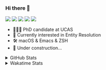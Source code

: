 ### Hi there 👋

[![](https://img.shields.io/badge/-Email-325180?logo=maildotru&logoColor=white&style=flat-square)](mailto:wang@tianshu.me)
[![](https://img.shields.io/badge/-GitHub-black?logo=GitHub&style=flat-square)](https://github.com/tshu-w)
[![](https://img.shields.io/badge/-Telegram-26a5e4?labelColor=fafafa&logo=telegram&style=flat-square)](https://t.me/tshu_w) 
[![](https://img.shields.io/badge/-Twitter-1da1f2?logo=Twitter&logoColor=white&style=flat-square)](https://twitter.com/tshu_w)
[![](https://komarev.com/ghpvc/?username=tshu-w&color=blueviolet&style=flat-square)]()



- 🧑🏻‍🎓 PhD candidate at UCAS
- 🔭 Currently interested in Entity Resolution
- 🛠 macOS & Emacs & ZSH
- 🚧 Under construction...

<details>

<summary>GitHub Stats</summary>

![Tianshu's GitHub stats](https://github-readme-stats.vercel.app/api?username=tshu-w&show_icons=true&theme=buefy&count_private=true)
  
</details>


<details>
  <summary>Wakatime Stats</summary>

  Currently, files accessed by tramp cannot be tracked by wakatime, see https://github.com/wakatime/wakatime-mode/issues/27
  <br>
  
<!--START_SECTION:waka-->
**I'm an Early 🐤** 

```text
🌞 Morning    60 commits     ████░░░░░░░░░░░░░░░░░░░░░   18.18% 
🌆 Daytime    113 commits    ████████░░░░░░░░░░░░░░░░░   34.24% 
🌃 Evening    146 commits    ███████████░░░░░░░░░░░░░░   44.24% 
🌙 Night      11 commits     ░░░░░░░░░░░░░░░░░░░░░░░░░   3.33%

```
📅 **I'm Most Productive on Monday** 

```text
Monday       81 commits     ██████░░░░░░░░░░░░░░░░░░░   24.55% 
Tuesday      49 commits     ███░░░░░░░░░░░░░░░░░░░░░░   14.85% 
Wednesday    29 commits     ██░░░░░░░░░░░░░░░░░░░░░░░   8.79% 
Thursday     27 commits     ██░░░░░░░░░░░░░░░░░░░░░░░   8.18% 
Friday       27 commits     ██░░░░░░░░░░░░░░░░░░░░░░░   8.18% 
Saturday     80 commits     ██████░░░░░░░░░░░░░░░░░░░   24.24% 
Sunday       37 commits     ██░░░░░░░░░░░░░░░░░░░░░░░   11.21%

```


📊 **This Week I Spent My Time On** 

```text
💬 Programming Languages: 
sh                       16 hrs 22 mins      ███████████████░░░░░░░░░░   59.98% 
Org                      4 hrs 38 mins       ████░░░░░░░░░░░░░░░░░░░░░   17.03% 
Emacs Lisp               3 hrs 37 mins       ███░░░░░░░░░░░░░░░░░░░░░░   13.29% 
Python                   1 hr 42 mins        █░░░░░░░░░░░░░░░░░░░░░░░░   6.25% 
HTML                     28 mins             ░░░░░░░░░░░░░░░░░░░░░░░░░   1.73%

🔥 Editors: 
Zsh                      16 hrs 22 mins      ███████████████░░░░░░░░░░   59.98% 
Emacs                    10 hrs 51 mins      ██████████░░░░░░░░░░░░░░░   39.77% 
Sublime Text             4 mins              ░░░░░░░░░░░░░░░░░░░░░░░░░   0.25%

🐱‍💻 Projects: 
multimodalER             8 hrs 33 mins       ███████░░░░░░░░░░░░░░░░░░   31.34% 
Terminal                 6 hrs 3 mins        █████░░░░░░░░░░░░░░░░░░░░   22.19% 
emacs                    5 hrs 13 mins       ████░░░░░░░░░░░░░░░░░░░░░   19.18% 
Unknown Project          5 hrs 7 mins        ████░░░░░░░░░░░░░░░░░░░░░   18.75% 
entity_resolution        41 mins             ░░░░░░░░░░░░░░░░░░░░░░░░░   2.54%

💻 Operating System: 
Mac                      15 hrs 43 mins      ██████████████░░░░░░░░░░░   57.62% 
Linux                    11 hrs 33 mins      ██████████░░░░░░░░░░░░░░░   42.38%

```

**I Mostly Code in Python** 

```text
Python                   5 repos             ███████░░░░░░░░░░░░░░░░░░   27.78% 
JavaScript               3 repos             ████░░░░░░░░░░░░░░░░░░░░░   16.67% 
HTML                     2 repos             ██░░░░░░░░░░░░░░░░░░░░░░░   11.11% 
Emacs Lisp               2 repos             ██░░░░░░░░░░░░░░░░░░░░░░░   11.11% 
TeX                      2 repos             ██░░░░░░░░░░░░░░░░░░░░░░░   11.11%

```



 Last Updated on 20/07/2021
<!--END_SECTION:waka-->
</details>

